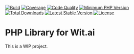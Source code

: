 [![Build](https://img.shields.io/travis/ker0x/wit.svg?style=flat-square)](https://travis-ci.org/ker0x/wit)
[![Coverage](https://img.shields.io/coveralls/ker0x/wit.svg?style=flat-square)](https://coveralls.io/github/ker0x/wit)
[![Code Quality](https://img.shields.io/scrutinizer/g/ker0x/wit.svg?style=flat-square)](https://scrutinizer-ci.com/g/ker0x/wit/)
[![Minimum PHP Version](https://img.shields.io/badge/php-%3E%3D%207.0-8892BF.svg?style=flat-square)](https://php.net)
[![Total Downloads](https://img.shields.io/packagist/dt/kerox/wit.svg?style=flat-square)](https://packagist.org/packages/ker0x/wit)
[![Latest Stable Version](https://img.shields.io/packagist/v/kerox/wit.svg?style=flat-square)](https://packagist.org/packages/ker0x/wit)
[![License](https://img.shields.io/packagist/l/kerox/wit.svg?style=flat-square)](https://packagist.org/packages/ker0x/wit)

# PHP Library for Wit.ai

This is a WIP project.